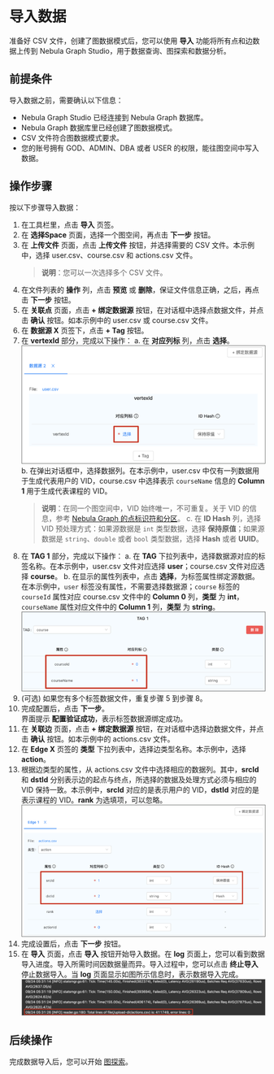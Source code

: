 # 导入数据

准备好 CSV 文件，创建了图数据模式后，您可以使用 **导入** 功能将所有点和边数据上传到 Nebula Graph Studio，用于数据查询、图探索和数据分析。

## 前提条件

导入数据之前，需要确认以下信息：

- Nebula Graph Studio 已经连接到 Nebula Graph 数据库。
- Nebula Graph 数据库里已经创建了图数据模式。
- CSV 文件符合图数据模式要求。
- 您的账号拥有 GOD、ADMIN、DBA 或者 USER 的权限，能往图空间中写入数据。

## 操作步骤

按以下步骤导入数据：

1. 在工具栏里，点击 **导入** 页签。
2. 在 **选择Space** 页面，选择一个图空间，再点击 **下一步** 按钮。
3. 在 **上传文件** 页面，点击 **上传文件** 按钮，并选择需要的 CSV 文件。本示例中，选择 user.csv、course.csv 和 actions.csv 文件。
   > **说明**：您可以一次选择多个 CSV 文件。
   >
4. 在文件列表的 **操作** 列，点击 **预览** 或 **删除**，保证文件信息正确，之后，再点击 **下一步** 按钮。
5. 在 **关联点** 页面，点击 **+ 绑定数据源** 按钮，在对话框中选择点数据文件，并点击 **确认** 按钮。如本示例中的 user.csv 或 course.csv 文件。
6. 在 **数据源 X** 页签下，点击 **+ Tag** 按钮。
7. 在 **vertexId** 部分，完成以下操作：
   a. 在 **对应列标** 列，点击 **选择**。  
   ![在数据源中点击“选择”](../figs/st-ug-009.png "为 vertexId 选择数据源")
   b. 在弹出对话框中，选择数据列。在本示例中，user.csv 中仅有一列数据用于生成代表用户的 VID，course.csv 中选择表示 `courseName` 信息的 **Column 1** 用于生成代表课程的 VID。
   > **说明**：在同一个图空间中，VID 始终唯一，不可重复。关于 VID 的信息，参考 [Nebula Graph 的点标识符和分区](https://docs.nebula-graph.com.cn/manual-CN/5.appendix/vid-partition/ "点击进入 Nebula Graph 用户手册")。
   c. 在 **ID Hash** 列，选择 VID 预处理方式：如果源数据是 `int` 类型数据，选择 **保持原值**；如果源数据是 `string`、`double` 或者 `bool` 类型数据，选择 **Hash** 或者 **UUID**。
8. 在 **TAG 1** 部分，完成以下操作：
   a. 在 **TAG** 下拉列表中，选择数据源对应的标签名称。在本示例中，user.csv 文件对应选择 **user**；course.csv 文件对应选择 **course**。
   b. 在显示的属性列表中，点击 **选择**，为标签属性绑定源数据。在本示例中，`user` 标签没有属性，不需要选择数据源；`course` 标签的 `courseId` 属性对应 course.csv 文件中的 **Column 0** 列，**类型** 为 **int**，`courseName` 属性对应文件中的 **Column 1** 列，**类型** 为 **string**。  
   ![course类点对应的属性数据源](../figs/st-ug-010.png "为点属性选择数据源")
9. (可选) 如果您有多个标签数据文件，重复步骤 5 到步骤 8。
10. 完成配置后，点击 **下一步**。  
    界面提示 **配置验证成功**，表示标签数据源绑定成功。
11. 在 **关联边** 页面，点击 **+ 绑定数据源** 按钮，在对话框中选择边数据文件，并点击 **确认** 按钮。如本示例中的 actions.csv 文件。
12. 在 **Edge X** 页签的 **类型** 下拉列表中，选择边类型名称。本示例中，选择 **action**。
13. 根据边类型的属性，从 actions.csv 文件中选择相应的数据列。其中，**srcId** 和 **dstId** 分别表示边的起点与终点，所选择的数据及处理方式必须与相应的 VID 保持一致。本示例中，**srcId** 对应的是表示用户的 VID，**dstId** 对应的是表示课程的 VID。**rank** 为选填项，可以忽略。  
![actions 边对应的属性数据源](../figs/st-ug-011.png "为边属性选择数据源")
14. 完成设置后，点击 **下一步** 按钮。
15. 在 **导入** 页面，点击 **导入** 按钮开始导入数据。在 **log** 页面上，您可以看到数据导入进度。导入所需时间因数据量而异。导入过程中，您可以点击 **终止导入** 停止数据导入。当 **log** 页面显示如图所示信息时，表示数据导入完成。  
![log 里最后显示导入操作完成的时间、导入的行数以及操作的行数](../figs/st-ug-005.png "导入结束时的 log 信息")

## 后续操作

完成数据导入后，您可以开始 [图探索](st-ug-explore.md)。
